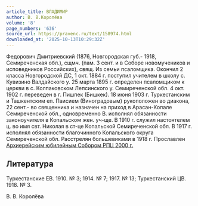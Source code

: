 ```yaml
---
article_title: ВЛАДИМИР
author: В. В.Королёва
volume: '8'
page_numbers: '636'
source_url: https://pravenc.ru/text/158974.html
downloaded_at: '2025-10-13T10:29:32Z'
---
```


Федорович Дмитриевский (1876, Новгородская губ.- 1918, Семиреченская обл.), сщмч. (пам. 3 сент. и в Соборе новомучеников и исповедников Российских), свящ. Из семьи псаломщика. Окончил 2 класса Новгородской ДС, 1 окт. 1884 г. поступил учителем в школу с. Кувизино Валдайского у. 25 марта 1895 г. определен псаломщиком к церкви в с. Колпаковском Лепсинского у. Семиреченской обл. 4 окт. 1902 г. переведен в г. Пишпек (Бишкек). 18 июня 1903 г. Туркестанским и Ташкентским еп. Паисием (Виноградовым) рукоположен во диакона, 22 сент.- во священника и назначен на приход в Арасан-Копале Семиреченской обл., одновременно В. исполнял обязанности законоучителя в Копальском жен. уч-ще. В 1910 г. служил настоятелем ц. во имя свт. Николая в ст-це Копальской Семиреченской обл. В 1917 г. исполнял обязанности благочинного Копальского округа Семиреченской обл. Расстрелян большевиками в 1918 г. Прославлен [Архиерейским юбилейным Собором РПЦ 2000 г.](<https://pravenc.ru/text/Архиерейский Юбилейный Собор Русской Православной Церкви 2000 г .html>)

## Литература

Туркестанские ЕВ. 1910. № 3; 1914. № 7; 1917. № 13; Туркестанский ЦВ. 1918. № 3.

В. В.  Королёва
